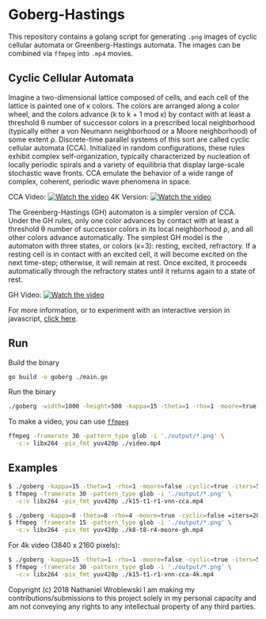 Goberg-Hastings
===

This repository contains a golang script for generating `.png` images of cyclic
cellular automata or Greenberg-Hastings automata.  The images can be combined
via `ffmpeg` into `.mp4` movies.

Cyclic Cellular Automata
---

Imagine a two-dimensional lattice composed of cells, and each cell of the lattice is painted one of κ colors. The colors are arranged along a color wheel, and the colors advance (k to k + 1 mod κ) by contact with at least a threshold θ number of successor colors in a prescribed local neighborhood (typically either a von Neumann neighborhood or a Moore neighborhood) of some extent ρ. Discrete-time parallel systems of this sort are called cyclic cellular automata (CCA). Initialized in random configurations, these rules exhibit complex self-organization, typically characterized by nucleation of locally periodic spirals and a variety of equilibria that display large-scale stochastic wave fronts. CCA emulate the behavior of a wide range of complex, coherent, periodic wave phenomena in space.

CCA Video:
[![Watch the video](https://i.imgur.com/xY6Ftro.png)](https://youtu.be/So2u-qSbzIE)
4K Version:
[![Watch the video](https://i.imgur.com/mRFMMsa.png)](https://youtu.be/Zz04TCwGc14)

The Greenberg-Hastings (GH) automaton is a simpler version of CCA. Under the GH rules, only one color advances by contact with at least a threshold θ number of successor colors in its local neighborhood ρ, and all other colors advance automatically. The simplest GH model is the automaton with three states, or colors (κ=3): resting, excited, refractory. If a resting cell is in contact with an excited cell, it will become excited on the next time-step; otherwise, it will remain at rest. Once excited, it proceeds automatically through the refractory states until it returns again to a state of rest.

GH Video:
[![Watch the video](https://i.imgur.com/DhCQnQE.png)](https://youtu.be/ZmxPKM2RhgU)

For more information, or to experiment with an interactive version in javascript, [click here](https://nathanielwroblewski.github.io/greenberg-hastings/).

Run
---

Build the binary

```sh
go build -o goberg ./main.go
```

Run the binary
```sh
./goberg -width=1000 -height=500 -kappa=15 -theta=1 -rho=1 -moore=true -cyclic=true -iters=500
```

To make a video, you can use [`ffmpeg`](https://ffmpeg.org/)
```sh
ffmpeg -framerate 30 -pattern_type glob -i './output/*.png' \
  -c:v libx264 -pix_fmt yuv420p ./video.mp4
```

Examples
---

```sh
$ ./goberg -kappa=15 -theta=1 -rho=1 -moore=false -cyclic=true -iters=500
$ ffmpeg -framerate 30 -pattern_type glob -i './output/*.png' \
  -c:v libx264 -pix_fmt yuv420p ./k15-t1-r1-vnn-cca.mp4
```

```sh
$ ./goberg -kappa=8 -theta=8 -rho=4 -moore=true -cyclic=false =iters=200
$ ffmpeg -framerate 15 -pattern_type glob -i './output/*.png' \
  -c:v libx264 -pix_fmt yuv420p ./k8-t8-r4-moore-gh.mp4
```

For 4k video (3840 x 2160 pixels):

```sh
$ ./goberg -kappa=15 -theta=1 -rho=1 -moore=false -cyclic=true -iters=500 -height=2160 -width=3840
$ ffmpeg -framerate 30 -pattern_type glob -i './output/*.png' \
  -c:v libx264 -pix_fmt yuv420p ./k15-t1-r1-vnn-cca-4k.mp4
```

Copyright (c) 2018 Nathaniel Wroblewski
I am making my contributions/submissions to this project solely in my personal
capacity and am not conveying any rights to any intellectual property of any
third parties.
